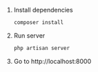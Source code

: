 1. Install dependencies
    ```sh
    composer install
    ```
2. Run server
    ```sh
    php artisan server
    ```
3. Go to http://localhost:8000

